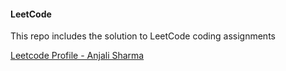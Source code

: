 #### LeetCode

This repo includes the solution to LeetCode coding assignments 

[Leetcode Profile - Anjali Sharma](https://leetcode.com/anjalisharmaa/)

